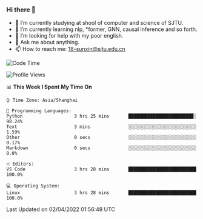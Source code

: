 ### Hi there 👋

<!--
**sunxin000/sunxin000** is a ✨ _special_ ✨ repository because its `README.md` (this file) appears on your GitHub profile.

Here are some ideas to get you started:

- 🔭 I’m currently working on ...
- 🌱 I’m currently learning ...
- 👯 I’m looking to collaborate on ...
- 🤔 I’m looking for help with ...
- 💬 Ask me about ...
- 📫 How to reach me: ...
- 😄 Pronouns: ...
- ⚡ Fun fact: ...
-->
- 🏫 I’m currently studying at shool of computer and science of SJTU.
- 🌱 I’m currently learning nlp, \*former, GNN, causal inference and so forth.
- 🤔 I’m looking for help with my poor english.
- 💬 Ask me about anything.
- 📫 How to reach me: 18-sunxin@sjtu.edu.cn
<!--START_SECTION:waka-->
![Code Time](http://img.shields.io/badge/Code%20Time-129%20hrs%2043%20mins-blue)

![Profile Views](http://img.shields.io/badge/Profile%20Views-19-blue)

📊 **This Week I Spent My Time On** 

```text
⌚︎ Time Zone: Asia/Shanghai

💬 Programming Languages: 
Python                   3 hrs 25 mins       ████████████████████████░   98.24% 
Text                     3 mins              ░░░░░░░░░░░░░░░░░░░░░░░░░   1.59% 
Other                    0 secs              ░░░░░░░░░░░░░░░░░░░░░░░░░   0.17% 
Markdown                 0 secs              ░░░░░░░░░░░░░░░░░░░░░░░░░   0.0%

🔥 Editors: 
VS Code                  3 hrs 28 mins       █████████████████████████   100.0%

💻 Operating System: 
Linux                    3 hrs 28 mins       █████████████████████████   100.0%

```


 Last Updated on 02/04/2022 01:56:48 UTC
<!--END_SECTION:waka-->

